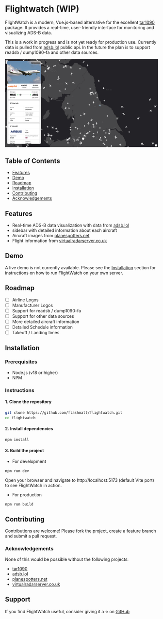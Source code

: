 # Flightwatch (WIP)

FlightWatch is a modern, Vue.js-based alternative for the excellent [tar1090](https://github.com/wiedehopf/tar1090]) package. It provides a real-time, user-friendly interface for monitoring and visualizing ADS-B data.

This is a work in progress and is not yet ready for production use. Currently data is pulled from [adsb.lol](https://adsb.lol) public api. In the future the plan is to support readsb / dump1090-fa and other data sources.

![FlightWatch Screenshot](/flightwatch.png)

## Table of Contents
- [Features](#features)
- [Demo](#demo)
- [Roadmap](#roadmap)
- [Installation](#installation)
- [Contributing](#contributing)
- [Acknowledgements](#acknowledgements)

## Features
- Real-time ADS-B data visualization with data from [adsb.lol](https://adsb.lol)
- sidebar with detailed information about each aircraft
- Aircraft images from [planespotters.net](https://www.planespotters.net)
- Flight information from [virtualradarserver.co.uk](https://www.virtualradarserver.co.uk)

## Demo
A live demo is not currently available. Please see the [Installation](#installation) section for instructions on how to run FlightWatch on your own server.

## Roadmap
- [ ] Airline Logos
- [ ] Manufacturer Logos
- [ ] Support for readsb / dump1090-fa
- [ ] Support for other data sources
- [ ] More detailed aircraft information
- [ ] Detailed Schedule information
- [ ] Takeoff / Landing times

## Installation

### Prerequisites
 - Node.js (v18 or higher)
 - NPM

### Instructions

#### 1. Clone the repository
```bash
git clone https://github.com/flashmatt/flightwatch.git
cd flightwatch
```

#### 2. Install dependencies
```bash
npm install
```

#### 3. Build the project
- For development
```bash
npm run dev
```
Open your browser and navigate to http://localhost:5173 (default Vite port) to see FlightWatch in action.

- For production
```bash
npm run build
```

## Contributing
Contributions are welcome! Please fork the project, create a feature branch and submit a pull request.

### Acknowledgements
None of this would be possible without the following projects:
- [tar1090](https://github.com/wiedehopf/tar1090])
- [adsb.lol](https://adsb.lol)
- [planespotters.net](https://www.planespotters.net)
- [virtualradarserver.co.uk](https://www.virtualradarserver.co.uk)

## Support

If you find FlightWatch useful, consider giving it a ⭐️ on [GitHub](https://github.com/mattdavis/flightwatch)




